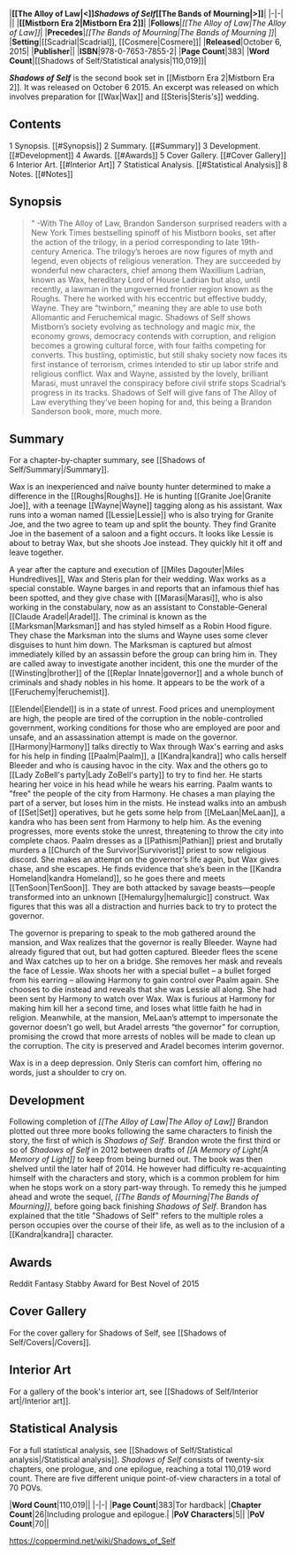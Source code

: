 |**[[The Alloy of Law\|<]]*Shadows of Self*[[The Bands of Mourning\|>]]**|
|-|-|
||
|**[[Mistborn Era 2\|Mistborn Era 2]]**|
|**Follows**|*[[The Alloy of Law\|The Alloy of Law]]*|
|**Precedes**|*[[The Bands of Mourning\|The Bands of Mourning ]]*|
|**Setting**|[[Scadrial\|Scadrial]], [[Cosmere\|Cosmere]]|
|**Released**|October 6, 2015|
|**Publisher**||
|**ISBN**|978-0-7653-7855-2|
|**Page Count**|383|
|**Word Count**|[[Shadows of Self/Statistical analysis\|110,019]]|

***Shadows of Self*** is the second book set in [[Mistborn Era 2\|Mistborn Era 2]]. It was released on October 6 2015.
An excerpt was released on  which involves preparation for [[Wax\|Wax]] and [[Steris\|Steris's]] wedding.

## Contents

1 Synopsis. [[#Synopsis]] 
2 Summary. [[#Summary]] 
3 Development. [[#Development]] 
4 Awards. [[#Awards]] 
5 Cover Gallery. [[#Cover Gallery]] 
6 Interior Art. [[#Interior Art]] 
7 Statistical Analysis. [[#Statistical Analysis]] 
8 Notes. [[#Notes]] 


## Synopsis
>“
\-With The Alloy of Law, Brandon Sanderson surprised readers with a New York Times bestselling spinoff of his Mistborn books, set after the action of the trilogy, in a period corresponding to late 19th-century America.
The trilogy’s heroes are now figures of myth and legend, even objects of religious veneration. They are succeeded by wonderful new characters, chief among them Waxillium Ladrian, known as Wax, hereditary Lord of House Ladrian but also, until recently, a lawman in the ungoverned frontier region known as the Roughs. There he worked with his eccentric but effective buddy, Wayne. They are “twinborn,” meaning they are able to use both Allomantic and Feruchemical magic.
Shadows of Self shows Mistborn’s society evolving as technology and magic mix, the economy grows, democracy contends with corruption, and religion becomes a growing cultural force, with four faiths competing for converts.
This bustling, optimistic, but still shaky society now faces its first instance of terrorism, crimes intended to stir up labor strife and religious conflict. Wax and Wayne, assisted by the lovely, brilliant Marasi, must unravel the conspiracy before civil strife stops Scadrial’s progress in its tracks.
Shadows of Self will give fans of The Alloy of Law everything they’ve been hoping for and, this being a Brandon Sanderson book, more, much more.


## Summary
For a chapter-by-chapter summary, see [[Shadows of Self/Summary\|/Summary]].

Wax is an inexperienced and naïve bounty hunter determined to make a difference in the [[Roughs\|Roughs]]. He is hunting [[Granite Joe\|Granite Joe]], with a teenage [[Wayne\|Wayne]] tagging along as his assistant. Wax runs into a woman named [[Lessie\|Lessie]] who is also trying for Granite Joe, and the two agree to team up and split the bounty. They find Granite Joe in the basement of a saloon and a fight occurs. It looks like Lessie is about to betray Wax, but she shoots Joe instead. They quickly hit it off and leave together.


A year after the capture and execution of [[Miles Dagouter\|Miles Hundredlives]], Wax and Steris plan for their wedding. Wax works as a special constable. Wayne barges in and reports that an infamous thief has been spotted, and they give chase with [[Marasi\|Marasi]], who is also working in the constabulary, now as an assistant to Constable-General [[Claude Aradel\|Aradel]]. The criminal is known as the [[Marksman\|Marksman]] and has styled himself as a Robin Hood figure. They chase the Marksman into the slums and Wayne uses some clever disguises to hunt him down. The Marksman is captured but almost immediately killed by an assassin before the group can bring him in.
They are called away to investigate another incident, this one the murder of the [[Winsting\|brother]] of the [[Replar Innate\|governor]] and a whole bunch of criminals and shady nobles in his home. It appears to be the work of a [[Feruchemy\|feruchemist]].


[[Elendel\|Elendel]] is in a state of unrest. Food prices and unemployment are high, the people are tired of the corruption in the noble-controlled government, working conditions for those who are employed are poor and unsafe, and an assassination attempt is made on the governor. [[Harmony\|Harmony]] talks directly to Wax through Wax's earring and asks for his help in finding [[Paalm\|Paalm]], a [[Kandra\|kandra]] who calls herself Bleeder and who is causing havoc in the city.
Wax and the others go to [[Lady ZoBell's party\|Lady ZoBell's party]] to try to find her. He starts hearing her voice in his head while he wears his earring. Paalm wants to "free" the people of the city from Harmony. He chases a man playing the part of a server, but loses him in the mists. He instead walks into an ambush of [[Set\|Set]] operatives, but he gets some help from [[MeLaan\|MeLaan]], a kandra who has been sent from Harmony to help him.
As the evening progresses, more events stoke the unrest, threatening to throw the city into complete chaos. Paalm dresses as a [[Pathism\|Pathian]] priest and brutally murders a [[Church of the Survivor\|Survivorist]] priest to sow religious discord. She makes an attempt on the governor’s life again, but Wax gives chase, and she escapes. He finds evidence that she’s been in the [[Kandra Homeland\|kandra Homeland]], so he goes there and meets [[TenSoon\|TenSoon]]. They are both attacked by savage beasts—people transformed into an unknown [[Hemalurgy\|hemalurgic]] construct. Wax figures that this was all a distraction and hurries back to try to protect the governor.


The governor is preparing to speak to the mob gathered around the mansion, and Wax realizes that the governor is really Bleeder. Wayne had already figured that out, but had gotten captured. Bleeder flees the scene and Wax catches up to her on a bridge. She removes her mask and reveals the face of Lessie. Wax shoots her with a special bullet – a bullet forged from his earring – allowing Harmony to gain control over Paalm again. She chooses to die instead and reveals that she was Lessie all along. She had been sent by Harmony to watch over Wax. Wax is furious at Harmony for making him kill her a second time, and loses what little faith he had in religion.
Meanwhile, at the mansion, MeLaan’s attempt to impersonate the governor doesn’t go well, but Aradel arrests “the governor” for corruption, promising the crowd that more arrests of nobles will be made to clean up the corruption. The city is preserved and Aradel becomes interim governor.


Wax is in a deep depression. Only Steris can comfort him, offering no words, just a shoulder to cry on.

## Development
Following completion of *[[The Alloy of Law\|The Alloy of Law]]* Brandon plotted out three more books following the same characters to finish the story, the first of which is *Shadows of Self*. Brandon wrote the first third or so of *Shadows of Self* in 2012 between drafts of *[[A Memory of Light\|A Memory of Light]]* to keep from being burned out. The book was then shelved until the later half of 2014. He however had difficulty re-acquainting himself with the characters and story, which is a common problem for him when he stops work on a story part-way through. To remedy this he jumped ahead and wrote the sequel, *[[The Bands of Mourning\|The Bands of Mourning]]*, before going back finishing *Shadows of Self*.
Brandon has explained that the title "Shadows of Self" refers to the multiple roles a person occupies over the course of their life, as well as to the inclusion of a [[Kandra\|kandra]] character.

## Awards
Reddit Fantasy Stabby Award for Best Novel of 2015
## Cover Gallery
For the cover gallery for Shadows of Self, see [[Shadows of Self/Covers\|/Covers]].
## Interior Art
For a gallery of the book's interior art, see [[Shadows of Self/Interior art\|/Interior art]].
## Statistical Analysis
For a full statistical analysis, see [[Shadows of Self/Statistical analysis\|/Statistical analysis]].
*Shadows of Self* consists of twenty-six chapters, one prologue, and one epilogue, reaching a total 110,019 word count. There are five different unique point-of-view characters in a total of 70 POVs.

|**Word Count**|110,019||
|-|-|
|**Page Count**|383|Tor hardback|
|**Chapter Count**|26|Including prologue and epilogue.|
|**PoV Characters**|5||
|**PoV Count**|70||



https://coppermind.net/wiki/Shadows_of_Self